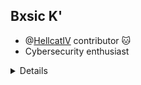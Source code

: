 Bxsic K'
--
- @[HellcatIV](https://github.com/Hellcat-IV) contributor 🐱 </br>
- Cybersecurity enthusiast

<details>
<p align="center">
  <a href="https://github.com/bxsic-fr">
    <img src="http://github-profile-summary-cards.vercel.app/api/cards/profile-details?username=bxsic-fr&theme=transparent" />
  
  <a href="https://github.com/bxsic-fr">
    <img src="https://github-readme-stats.vercel.app/api/top-langs/?username=bxsic-fr&theme=transparent" />
  </a>
</p>
</details>
